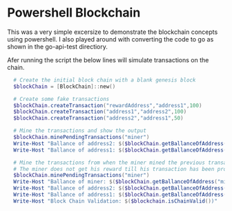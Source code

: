 # Powershell Blockchain

This was a very simple excersize to demonstrate the blockchain concepts using powershell. I also played around with converting the code to go as shown in the go-api-test directiory. 

Afer running the script the below lines will simulate transactions on the chain.

```powershell
  # Create the initial block chain with a blank genesis block
  $blockChain = [BlockChain]::new()

  # Create some fake transactions
  $blockChain.createTransaction("rewardAddress","address1",100)
  $blockChain.createTransaction("address1","address2",100)
  $blockChain.createTransaction("address2","address1",50)

  # Mine the transactions and show the output
  $blockChain.minePendingTransactions("miner")
  Write-Host "Ballance of address2: $($blockChain.getBallanceOfAddress("address2"))"
  Write-Host "Ballance of address1: $($blockChain.getBallanceOfAddress("address1"))"

  # Mine the transactions from when the miner mined the previous transactions
  # The miner does not get his reward till his transaction has been processed
  $blockChain.minePendingTransactions("miner")
  Write-Host "Ballance of miner: $($blockChain.getBallanceOfAddress("miner"))"
  Write-Host "Ballance of address2: $($blockChain.getBallanceOfAddress("address2"))"
  Write-Host "Ballance of address1: $($blockChain.getBallanceOfAddress("address1"))"
  Write-Host "Block Chain Validation: $($blockchain.isChainValid())"
```
